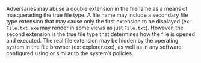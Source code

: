 Adversaries may abuse a double extension in the filename as a means of masquerading the true file type. A file name may include a secondary file type extension that may cause only the first extension to be displayed (ex: `File.txt.exe` may render in some views as just `File.txt`). However, the second extension is the true file type that determines how the file is opened and executed. The real file extension may be hidden by the operating system in the file browser (ex: explorer.exe), as well as in any software configured using or similar to the system’s policies.